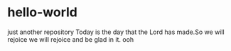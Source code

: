 # hello-world
just another repository
Today is the day that the Lord has made.So we will rejoice we will rejoice and be glad in it. ooh
